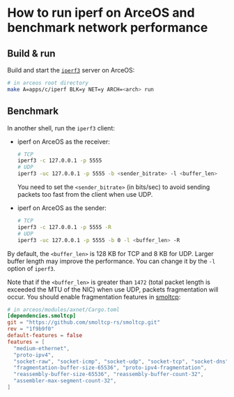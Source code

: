# How to run iperf on ArceOS and benchmark network performance

## Build & run

Build and start the [`iperf3`](https://github.com/esnet/iperf) server on ArceOS:

```bash
# in arceos root directory
make A=apps/c/iperf BLK=y NET=y ARCH=<arch> run
```

## Benchmark

In another shell, run the `iperf3` client:

* iperf on ArceOS as the receiver:

    ```bash
    # TCP
    iperf3 -c 127.0.0.1 -p 5555
    # UDP
    iperf3 -uc 127.0.0.1 -p 5555 -b <sender_bitrate> -l <buffer_len>
    ```

    You need to set the `<sender_bitrate>` (in bits/sec) to avoid sending packets too fast from the client when use UDP.

* iperf on ArceOS as the sender:

    ```bash
    # TCP
    iperf3 -c 127.0.0.1 -p 5555 -R
    # UDP
    iperf3 -uc 127.0.0.1 -p 5555 -b 0 -l <buffer_len> -R
    ```

By default, the `<buffer_len>` is 128 KB for TCP and 8 KB for UDP. Larger buffer length may improve the performance. You can change it by the `-l` option of `iperf3`.

Note that if the `<buffer_len>` is greater than `1472` (total packet length is exceeded the MTU of the NIC) when use UDP, packets fragmentation will occur. You should enable fragmentation features in [smoltcp](https://github.com/smoltcp-rs/smoltcp):

```toml
# in arceos/modules/axnet/Cargo.toml
[dependencies.smoltcp]
git = "https://github.com/smoltcp-rs/smoltcp.git"
rev = "1f9b9f0"
default-features = false
features = [
  "medium-ethernet",
  "proto-ipv4",
  "socket-raw", "socket-icmp", "socket-udp", "socket-tcp", "socket-dns",
  "fragmentation-buffer-size-65536", "proto-ipv4-fragmentation",
  "reassembly-buffer-size-65536", "reassembly-buffer-count-32",
  "assembler-max-segment-count-32",
]
```

